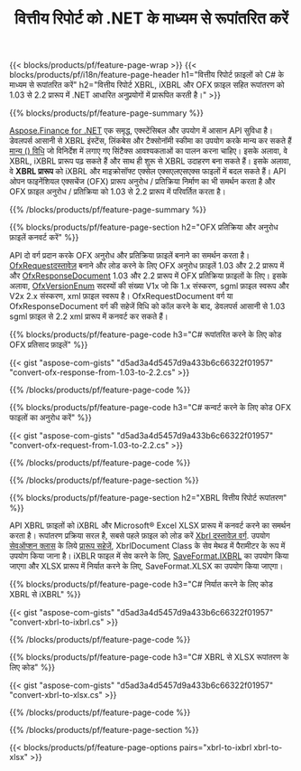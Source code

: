 ﻿---
title: वित्तीय रिपोर्ट को .NET के माध्यम से रूपांतरित करें
url: /hi/net/conversion/
description:  वित्तीय रिपोर्ट को XBRL, iXBRL(इनलाइन xbrl) और OFX फ़ाइल फ़ोमैट में .NET लाइब्रेरी के माध्यम से परिवर्तित करने के लिए C# कोड।
---
{{< blocks/products/pf/feature-page-wrap >}}
{{< blocks/products/pf/i18n/feature-page-header h1="वित्तीय रिपोर्ट फ़ाइलों को C# के माध्यम से रूपांतरित करें" h2="वित्तीय रिपोर्ट XBRL, iXBRL और OFX फ़ाइल सहित रूपांतरण को 1.03 से 2.2 प्रारूप में .NET आधारित अनुप्रयोगों में प्रारूपित करती है।" >}}

{{% blocks/products/pf/feature-page-summary %}}

[Aspose.Finance for .NET](https://products.aspose.com/finance/net/) एक समृद्ध, एक्स्टेंसिबल और उपयोग में आसान API सुविधा है। डेवलपर्स आसानी से XBRL इंस्टेंस, लिंकबेस और टैक्सोनॉमी स्कीमा का उपयोग करके मान्य कर सकते हैं [मान्य () विधि](https://apireference.aspose.com/finance/net/aspose.finance.xbrl/xbrlinstance/methods/validate) जो विनिर्देश में लगाए गए सिंटैक्स आवश्यकताओं का पालन करना चाहिए। इसके अलावा, वे XBRL, iXBRL प्रारूप पढ़ सकते हैं और साथ ही शुरू से XBRL उदाहरण बना सकते हैं। इसके अलावा, वे **XBRL प्रारूप** को iXBRL और माइक्रोसॉफ्ट एक्सेल एक्सएलएसएक्स फाइलों में बदल सकते हैं। API ओपन फाइनेंशियल एक्सचेंज (OFX) प्रारूप अनुरोध / प्रतिक्रिया निर्माण का भी समर्थन करता है और OFX फ़ाइल अनुरोध / प्रतिक्रिया को 1.03 से 2.2 प्रारूप में परिवर्तित करता है।

{{% /blocks/products/pf/feature-page-summary %}}

{{% blocks/products/pf/feature-page-section h2="OFX प्रतिक्रिया और अनुरोध फ़ाइलें कनवर्ट करें" %}}

API दो वर्ग प्रदान करके OFX अनुरोध और प्रतिक्रिया फ़ाइलें बनाने का समर्थन करता है। [OfxRequestदस्तावेज़](https://apireference.aspose.com/finance/net/aspose.finance.ofx/ofxrequestdocument) बनाने और लोड करने के लिए OFX अनुरोध फ़ाइलें 1.03 और 2.2 प्रारूप में और [OfxResponseDocument](https://apireference.aspose.com/finance/net/aspose.finance.ofx/ofxresponsedocument) 1.03 और 2.2 प्रारूप में OFX प्रतिक्रिया फ़ाइलों के लिए। इसके अलावा, [OfxVersionEnum](https://apireference.aspose.com/finance/net/aspose.finance.ofx/ofxversionenum) सदस्यों की संख्या V1x जो कि 1.x संस्करण, sgml फ़ाइल स्वरूप और V2x 2.x संस्करण, xml फ़ाइल स्वरूप है। OfxRequestDocument वर्ग या OfxResponseDocument वर्ग की सहेजें विधि को कॉल करने के बाद, डेवलपर्स आसानी से 1.03 sgml फ़ाइल से 2.2 xml प्रारूप में कनवर्ट कर सकते हैं।


{{% blocks/products/pf/feature-page-code h3="C# रूपांतरित करने के लिए कोड OFX प्रतिसाद फ़ाइलें" %}}

{{< gist "aspose-com-gists" "d5ad3a4d5457d9a433b6c66322f01957" "convert-ofx-response-from-1.03-to-2.2.cs" >}} 

{{% /blocks/products/pf/feature-page-code %}}

{{% blocks/products/pf/feature-page-code h3="C# कन्वर्ट करने के लिए कोड OFX फाइलों का अनुरोध करें" %}}

{{< gist "aspose-com-gists" "d5ad3a4d5457d9a433b6c66322f01957" "convert-ofx-request-from-1.03-to-2.2.cs" >}} 

{{% /blocks/products/pf/feature-page-code %}}

{{% /blocks/products/pf/feature-page-section %}}

{{% blocks/products/pf/feature-page-section h2="XBRL वित्तीय रिपोर्ट रूपांतरण" %}}

API XBRL फ़ाइलों को iXBRL और Microsoft® Excel XLSX प्रारूप में कनवर्ट करने का समर्थन करता है। रूपांतरण प्रक्रिया सरल है, सबसे पहले फ़ाइल को लोड करें [Xbrl दस्तावेज़ वर्ग](https://apireference.aspose.com/finance/net/aspose.finance.xbrl/xbrldocument). उपयोग [सेवऑप्शन क्लास](https://apireference.aspose.com/finance/net/aspose.finance.xbrl/saveoptions) के लिये [प्रारूप सहेजें](https://apireference.aspose.com/finance/net/aspose.finance.xbrl/saveoptions/properties/saveformat), XbrlDocument Class के सेव मेथड में पैरामीटर के रूप में उपयोग किया जाना है। iXBLR फाइल में सेव करने के लिए, [SaveFormat.IXBRL](https://apireference.aspose.com/finance/net/aspose.finance.xbrl/saveformat) का उपयोग किया जाएगा और XLSX प्रारूप में निर्यात करने के लिए, SaveFormat.XLSX का उपयोग किया जाएगा।

{{% blocks/products/pf/feature-page-code h3="C# निर्यात करने के लिए कोड XBRL से iXBRL" %}}

{{< gist "aspose-com-gists" "d5ad3a4d5457d9a433b6c66322f01957" "convert-xbrl-to-ixbrl.cs" >}} 

{{% /blocks/products/pf/feature-page-code %}}

{{% blocks/products/pf/feature-page-code h3="C# XBRL से XLSX रूपांतरण के लिए कोड" %}}

{{< gist "aspose-com-gists" "d5ad3a4d5457d9a433b6c66322f01957" "convert-xbrl-to-xlsx.cs" >}} 

{{% /blocks/products/pf/feature-page-code %}}

{{% /blocks/products/pf/feature-page-section %}}

{{< blocks/products/pf/feature-page-options pairs="xbrl-to-ixbrl xbrl-to-xlsx" >}}